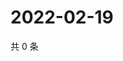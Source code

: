 # 2022-02-19

共 0 条

<!-- BEGIN WEIBO -->
<!-- 最后更新时间 Sat Feb 19 2022 08:38:31 GMT+0800 (China Standard Time) -->

<!-- END WEIBO -->
